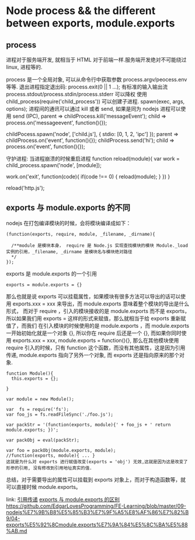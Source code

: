 # Node process && the different between exports, module.exports

## process
进程对于服务端开发, 就相当于 HTML 对于前端一样.服务端开发绝对不可能绕过 linux, 进程等的.

process 是一个全局对象, 可以从命令行中获取参数 process.argv/peocess.env 等等.
退出进程指定退出码: process.exit(0 || 1 ...);
有标准的输入输出流 process.stdout/process.stdin/process.stderr
可以降权
使用 child_process(require('child_process')) 可以创建子进程. spawn(exec, args, options);
进程间的通讯可以通过 kill 或者 send, 如果是同为 nodejs 进程可以使用 send (IPC),
parent => childProcess.kill('messageEvent');
child => process.on('messageevent', function(){}); 


childPocess.spawn('node', ['child.js'], {
  stdio: [0, 1, 2, 'ipc']
});
parent => childProcess.on('event', function(){}); childProcess.send('hi');
child => process.on('event', function(){});


守护进程: 当进程崩溃的时候重启进程
function reload(module){
  var work = child_process.spawn('node', [module]);

  work.on('exit', function(code){
    if(code !== 0) {
      reload(module);
    }
  })
}

reload('http.js');


## exports 与 module.exports 的不同
nodejs 在打包编译模块的时候，会将模块编译成如下：
```
(function(exports, require, module, _filename, _dirname){
  
  /**module 是模块本身， require 是 Node.js 实现查找模块的模块 Module._load 实例的引用，_filename, _dirname 是模块名与模块绝对路径
  */
});
```
exports 是 module.exports 的一个引用
```
exports = module.exports = {}
```
那么也就是说 exports 可以挂载属性，如果模块有很多方法可以导出的话可以使用 exports.xxx = xxx 来导出，而 module.exports 意味着整个模块的导出是什么形式，
而对于 require ，引入的模块接收的是 module.exports 而不是 exports， 所以如果我们用 exports = 这样的形式来赋值，那么就相当于给 exports 重新赋值了，而我们
在引入模块的时候使用的是 module.exports ，而 module.exports 一开始初始化就是一个对象 {}, 所以你在 require 后还是一个 {}, 而如果你同时使用 exports.xxx = xxx, module.exports = function(){}, 那么在其他模块使用 require 引入的时候，只有 function 这个函数，而没有其他属性，这是因为引用传递, module.exports 指向了另外一个对象, 而 exports 还是指向原来的那个对象.
```
function Module(){
  this.exports = {};

}

var module = new Module();

var  fs = require('fs');
var foo_js = fs.readFileSync('./foo.js');

var packStr = '(function(exports, module){' + foo_js + ' return module.exports; })';

var packObj = eval(packStr);

var foo = packObj(module.exports, module);
//function(exports, module){ ... }
这就是为什么对 exports 进行赋值改变(exports = 'obj') 无效,这就是因为这是改变了形参的引用, 没有修改到引用地址真实的值.
```

总结，对于需要导出的属性可以挂载到 exports 对象上，而对于构造函数等，就可以直接时候 module.exports。

link:
[引用传递](http://blog.csdn.net/qq_21930351/article/details/40627649)
[exports 与 module.exports 的区别](https://cnodejs.org/topic/52308842101e574521c16e06)
https://github.com/EdgarLovesProgramming/FE-Learning/blob/master/09-nodejs%E7%9B%B8%E5%85%B3%E7%9F%A5%E8%AF%86%E7%82%B9/04-exports%E5%92%8Cmodule.exports%E7%9A%84%E5%8C%BA%E5%88%AB.md
